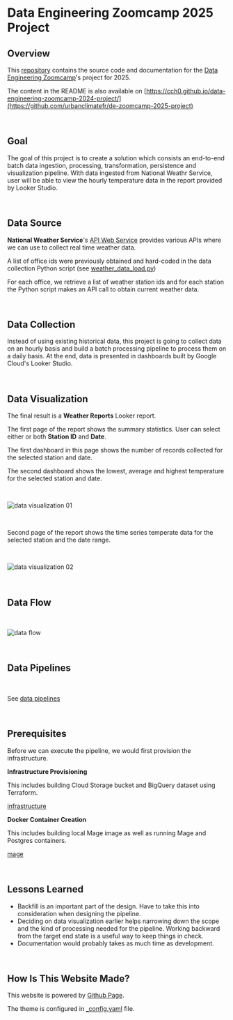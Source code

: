 # Data Engineering Zoomcamp 2025 Project

## Overview

This [repository](https://github.com/urbanclimatefr/de-zoomcamp-2025-project) contains the source code and documentation for the [Data Engineering Zoomcamp](https://github.com/DataTalksClub/data-engineering-zoomcamp)'s project for 2025.

The content in the README is also available on [https://cch0.github.io/data-engineering-zoomcamp-2024-project/](https://github.com/urbanclimatefr/de-zoomcamp-2025-project)

<br>

## Goal

The goal of this project is to create a solution which consists an end-to-end batch data ingestion, processing, transformation, persistence and visualization pipeline. With data ingested from National Weathr Service, user will be able to view the hourly temperature data in the report provided by Looker Studio.


<br>

## Data Source

**National Weather Service**'s [API Web Service](https://www.weather.gov/documentation/services-web-api#/default/radar_station) provides various APIs where we can use to collect real time weather data.

A list of office ids were previously obtained and hard-coded in the data collection Python script (see [weather_data_load.py](./src/weather_data_loader.py))

For each office, we retrieve a list of weather station ids and for each station the Python script makes an API call to obtain current weather data.

<br>

## Data Collection

Instead of using existing historical data, this project is going to collect data on an hourly basis and build a batch processing pipeline to process them on a daily basis. At the end, data is presented in dashboards built by Google Cloud's Looker Studio.



<br>

## Data Visualization

The final result is a **Weather Reports** Looker report.

The first page of the report shows the summary statistics. User can select either or both **Station ID** and **Date**.

The first dashboard in this page shows the number of records collected for the selected station and date.

The second dashboard shows the lowest, average and highest temperature for the selected station and date.

<br>

![data visualization 01](./docs/data_visualization_01.png)

<br>

Second page of the report shows the time series temperate data for the selected station and the date range.

<br>


![data visualization 02](./docs/data_visualization_02.png)

<br>


## Data Flow

<br>

![data flow](./docs/data_flow.svg)

<br>

## Data Pipelines

<br>

See [data pipelines](./docs/pipeline.md)

<br>



## Prerequisites

Before we can execute the pipeline, we would first provision the infrastructure.

**Infrastructure Provisioning**

This includes building Cloud Storage bucket and BigQuery dataset using Terraform.


[infrastructure](./docs/infra.md)


**Docker Container Creation**

This includes building local Mage image as well as running Mage and Postgres containers.


[mage](./docs/mage.md)

<br>

## Lessons Learned

- Backfill is an important part of the design. Have to take this into consideration when designing the pipeline.
- Deciding on data visualization earlier helps narrowing down the scope and the kind of processing needed for the pipeline. Working backward from the target end state is a useful way to keep things in check.
- Documentation would probably takes as much time as development.


<br>

## How Is This Website Made?

This website is powered by [Github Page](https://pages.github.com/).

The theme is configured in [_config.yaml](./_config.yaml) file.


<br>

